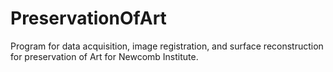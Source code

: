 # PreservationOfArt

Program for data acquisition, image registration, and surface reconstruction for preservation of Art for Newcomb Institute. 